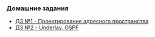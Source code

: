 ### Домашние задания
- [ДЗ №1 - Проектирование адресного пространства](Lab1/) 
- [ДЗ №2 - Underlay. OSPF](Lab2/)
